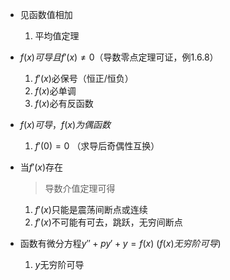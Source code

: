 -  见函数值相加
   
   1. 平均值定理
   
- $f(x)可导且f'(x)\ne0$（导数零点定理可证，例1.6.8）
  1. $f'(x)$必保号（恒正/恒负）
  2. $f(x)$必单调
  3. $f(x)$必有反函数
  
- $f(x)可导，f(x)为偶函数$
  
  1. $f'(0)=0$ （求导后奇偶性互换）
  
- 当$f'(x)$存在

  > 导数介值定理可得

  1. $f'(x)$只能是震荡间断点或连续
  2. $f'(x)$不可能有可去，跳跃，无穷间断点
  
-  函数有微分方程$y''+py'+y=f(x)$ ($f(x)无穷阶可导$)

   1. $y$无穷阶可导